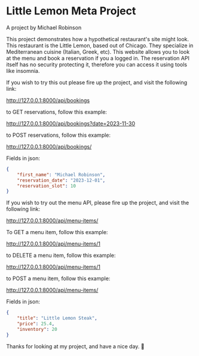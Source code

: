 # Little Lemon Meta Project

A project by Michael Robinson

This project demonstrates how a hypothetical restaurant's site might look. This restaurant is the Little Lemon, based out of Chicago. They specialize in Mediterranean cuisine (Italian, Greek, etc). This website allows you to look at the menu and book a reservation if you a logged in. The reservation API itself has no security protecting it, therefore you can access it using tools like insomnia. 

If you wish to try this out please fire up the project, and visit the following link:

   

http://127.0.0.1:8000/api/bookings

to GET reservations, follow this example:

http://127.0.0.1:8000/api/bookings?date=2023-11-30

to POST reservations, follow this example:

http://127.0.0.1:8000/api/bookings/

Fields in json:

```json
{
	"first_name": "Michael Robinson",
	"reservation_date": "2023-12-01",
	"reservation_slot": 10
}
```

If you wish to try out the menu API, please fire up the project, and visit the following link:

http://127.0.0.1:8000/api/menu-items/

To GET a menu item, follow this example:

http://127.0.0.1:8000/api/menu-items/1

to DELETE a menu item, follow this example:

http://127.0.0.1:8000/api/menu-items/1

to POST a menu item, follow this example:

http://127.0.0.1:8000/api/menu-items/

Fields in json:

```json
{
	"title": "Little Lemon Steak",
	"price": 25.4,
	"inventory": 20
}


```

Thanks for looking at my project, and have a nice day. 🤗

